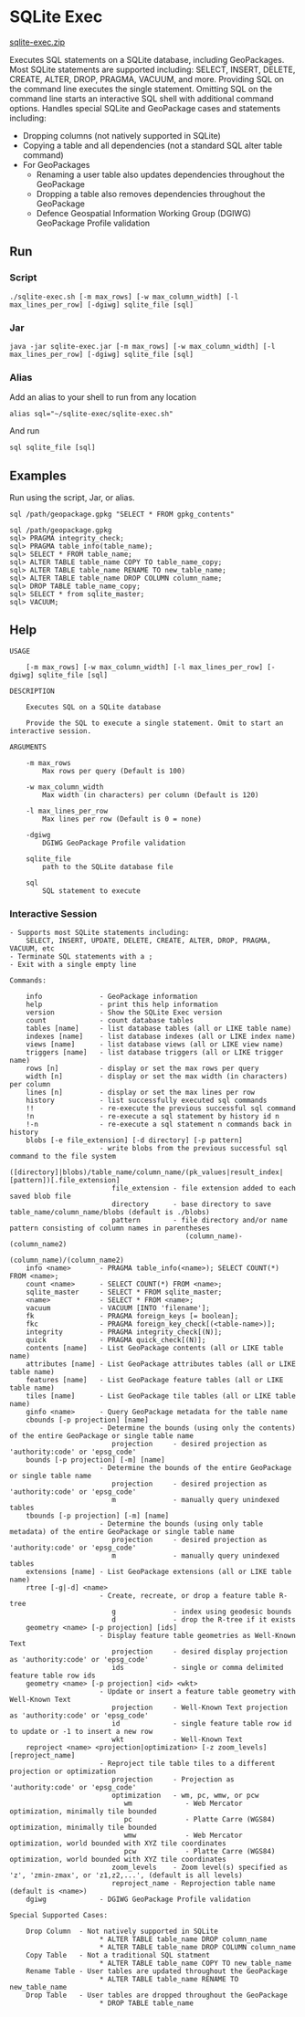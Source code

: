 # SQLite Exec

[sqlite-exec.zip](https://github.com/ngageoint/geopackage-java/releases/latest/download/sqlite-exec.zip)

Executes SQL statements on a SQLite database, including GeoPackages.  Most SQLite statements are supported including: SELECT, INSERT, DELETE, CREATE, ALTER, DROP, PRAGMA, VACUUM, and more.  Providing SQL on the command line executes the single statement. Omitting SQL on the command line starts an interactive SQL shell with additional command options.  Handles special SQLite and GeoPackage cases and statements including:
 * Dropping columns (not natively supported in SQLite)
 * Copying a table and all dependencies (not a standard SQL alter table command)
 * For GeoPackages
   * Renaming a user table also updates dependencies throughout the GeoPackage
   * Dropping a table also removes dependencies throughout the GeoPackage
   * Defence Geospatial Information Working Group (DGIWG) GeoPackage Profile validation

## Run

### Script

    ./sqlite-exec.sh [-m max_rows] [-w max_column_width] [-l max_lines_per_row] [-dgiwg] sqlite_file [sql]

### Jar

    java -jar sqlite-exec.jar [-m max_rows] [-w max_column_width] [-l max_lines_per_row] [-dgiwg] sqlite_file [sql]

### Alias

Add an alias to your shell to run from any location

    alias sql="~/sqlite-exec/sqlite-exec.sh"

And run

    sql sqlite_file [sql]

## Examples

Run using the script, Jar, or alias.

    sql /path/geopackage.gpkg "SELECT * FROM gpkg_contents"

    sql /path/geopackage.gpkg
    sql> PRAGMA integrity_check;
    sql> PRAGMA table_info(table_name);
    sql> SELECT * FROM table_name;
    sql> ALTER TABLE table_name COPY TO table_name_copy;
    sql> ALTER TABLE table_name RENAME TO new_table_name;
    sql> ALTER TABLE table_name DROP COLUMN column_name;
    sql> DROP TABLE table_name_copy;
    sql> SELECT * from sqlite_master;
    sql> VACUUM;

## Help

```
USAGE

	[-m max_rows] [-w max_column_width] [-l max_lines_per_row] [-dgiwg] sqlite_file [sql]

DESCRIPTION

	Executes SQL on a SQLite database

	Provide the SQL to execute a single statement. Omit to start an interactive session.

ARGUMENTS

	-m max_rows
		Max rows per query (Default is 100)

	-w max_column_width
		Max width (in characters) per column (Default is 120)

	-l max_lines_per_row
		Max lines per row (Default is 0 = none)

	-dgiwg
		DGIWG GeoPackage Profile validation

	sqlite_file
		path to the SQLite database file

	sql
		SQL statement to execute
```

### Interactive Session

```
- Supports most SQLite statements including:
	SELECT, INSERT, UPDATE, DELETE, CREATE, ALTER, DROP, PRAGMA, VACUUM, etc
- Terminate SQL statements with a ;
- Exit with a single empty line

Commands:

	info              - GeoPackage information
	help              - print this help information
	version           - Show the SQLite Exec version
	count             - count database tables
	tables [name]     - list database tables (all or LIKE table name)
	indexes [name]    - list database indexes (all or LIKE index name)
	views [name]      - list database views (all or LIKE view name)
	triggers [name]   - list database triggers (all or LIKE trigger name)
	rows [n]          - display or set the max rows per query
	width [n]         - display or set the max width (in characters) per column
	lines [n]         - display or set the max lines per row
	history           - list successfully executed sql commands
	!!                - re-execute the previous successful sql command
	!n                - re-execute a sql statement by history id n
	!-n               - re-execute a sql statement n commands back in history
	blobs [-e file_extension] [-d directory] [-p pattern]
	                  - write blobs from the previous successful sql command to the file system
	                        ([directory]|blobs)/table_name/column_name/(pk_values|result_index|[pattern])[.file_extension]
	                     file_extension - file extension added to each saved blob file
	                     directory      - base directory to save table_name/column_name/blobs (default is ./blobs)
	                     pattern        - file directory and/or name pattern consisting of column names in parentheses
	                                       (column_name)-(column_name2)
	                                       (column_name)/(column_name2)
	info <name>       - PRAGMA table_info(<name>); SELECT COUNT(*) FROM <name>;
	count <name>      - SELECT COUNT(*) FROM <name>;
	sqlite_master     - SELECT * FROM sqlite_master;
	<name>            - SELECT * FROM <name>;
	vacuum            - VACUUM [INTO 'filename'];
	fk                - PRAGMA foreign_keys [= boolean];
	fkc               - PRAGMA foreign_key_check[(<table-name>)];
	integrity         - PRAGMA integrity_check[(N)];
	quick             - PRAGMA quick_check[(N)];
	contents [name]   - List GeoPackage contents (all or LIKE table name)
	attributes [name] - List GeoPackage attributes tables (all or LIKE table name)
	features [name]   - List GeoPackage feature tables (all or LIKE table name)
	tiles [name]      - List GeoPackage tile tables (all or LIKE table name)
	ginfo <name>      - Query GeoPackage metadata for the table name
	cbounds [-p projection] [name]
	                  - Determine the bounds (using only the contents) of the entire GeoPackage or single table name
	                     projection     - desired projection as 'authority:code' or 'epsg_code'
	bounds [-p projection] [-m] [name]
	                  - Determine the bounds of the entire GeoPackage or single table name
	                     projection     - desired projection as 'authority:code' or 'epsg_code'
	                     m              - manually query unindexed tables
	tbounds [-p projection] [-m] [name]
	                  - Determine the bounds (using only table metadata) of the entire GeoPackage or single table name
	                     projection     - desired projection as 'authority:code' or 'epsg_code'
	                     m              - manually query unindexed tables
	extensions [name] - List GeoPackage extensions (all or LIKE table name)
	rtree [-g|-d] <name>
	                  - Create, recreate, or drop a feature table R-tree
	                     g              - index using geodesic bounds
	                     d              - drop the R-tree if it exists
	geometry <name> [-p projection] [ids]
	                  - Display feature table geometries as Well-Known Text
	                     projection     - desired display projection as 'authority:code' or 'epsg_code'
	                     ids            - single or comma delimited feature table row ids
	geometry <name> [-p projection] <id> <wkt>
	                  - Update or insert a feature table geometry with Well-Known Text
	                     projection     - Well-Known Text projection as 'authority:code' or 'epsg_code'
	                     id             - single feature table row id to update or -1 to insert a new row
	                     wkt            - Well-Known Text
	reproject <name> <projection|optimization> [-z zoom_levels] [reproject_name]
	                  - Reproject tile table tiles to a different projection or optimization
	                     projection     - Projection as 'authority:code' or 'epsg_code'
	                     optimization   - wm, pc, wmw, or pcw
	                        wm             - Web Mercator optimization, minimally tile bounded
	                        pc             - Platte Carre (WGS84) optimization, minimally tile bounded
	                        wmw            - Web Mercator optimization, world bounded with XYZ tile coordinates
	                        pcw            - Platte Carre (WGS84) optimization, world bounded with XYZ tile coordinates
	                     zoom_levels    - Zoom level(s) specified as 'z', 'zmin-zmax', or 'z1,z2,...', (default is all levels)
	                     reproject_name - Reprojection table name (default is <name>)
	dgiwg             - DGIWG GeoPackage Profile validation

Special Supported Cases:

	Drop Column  - Not natively supported in SQLite
	                  * ALTER TABLE table_name DROP column_name
	                  * ALTER TABLE table_name DROP COLUMN column_name
	Copy Table   - Not a traditional SQL statment
	                  * ALTER TABLE table_name COPY TO new_table_name
	Rename Table - User tables are updated throughout the GeoPackage
	                  * ALTER TABLE table_name RENAME TO new_table_name
	Drop Table   - User tables are dropped throughout the GeoPackage
	                  * DROP TABLE table_name
```

